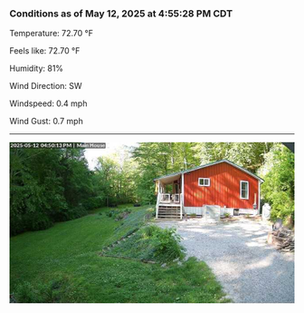 ### Conditions as of May 12, 2025 at 4:55:28 PM CDT 

Temperature: 72.70 &deg;F

Feels like: 72.70 &deg;F

Humidity: 81%

Wind Direction: SW

Windspeed: 0.4 mph

Wind Gust: 0.7 mph

---

<img src="./images/latest.jpeg"/>

